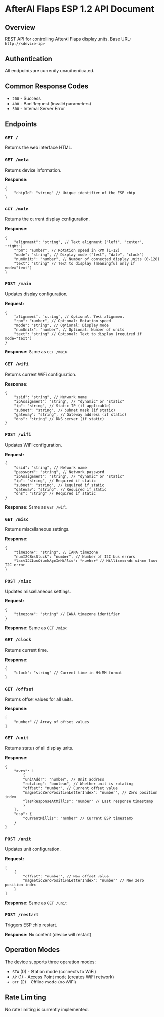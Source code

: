 # AfterAI Flaps ESP 1.2 API Document

## Overview

REST API for controlling AfterAI Flaps display units. Base URL:
`http://<device-ip>`

## Authentication

All endpoints are currently unauthenticated.

## Common Response Codes

- `200` - Success
- `400` - Bad Request (invalid parameters)
- `500` - Internal Server Error

## Endpoints

### `GET /`

Returns the web interface HTML.

### `GET /meta`

Returns device information.

**Response:**

```
{
	"chipId": "string" // Unique identifier of the ESP chip
}
```

### `GET /main`

Returns the current display configuration.

**Response:**

```
{
	"alignment": "string", // Text alignment ("left", "center", "right")
	"rpm": "number", // Rotation speed in RPM (1-12)
	"mode": "string", // Display mode ("text", "date", "clock")
	"numUnits": "number", // Number of connected display units (0-128)
	"text": "string" // Text to display (meaningful only if mode="text")
}
```

### `POST /main`

Updates display configuration.

**Request:**

```
{
	"alignment": "string", // Optional: Text alignment
	"rpm": "number", // Optional: Rotation speed
	"mode": "string", // Optional: Display mode
	"numUnits": "number", // Optional: Number of units
	"text": "string" // Optional: Text to display (required if mode="text")
}
```

**Response:** Same as `GET /main`

### `GET /wifi`

Returns current WiFi configuration.

**Response:**

```
{
	"ssid": "string", // Network name
	"ipAssignment": "string", // "dynamic" or "static"
	"ip": "string", // Static IP (if applicable)
	"subnet": "string", // Subnet mask (if static)
	"gateway": "string", // Gateway address (if static)
	"dns": "string" // DNS server (if static)
}
```

### `POST /wifi`

Updates WiFi configuration.

**Request:**

```
{
	"ssid": "string", // Network name
	"password": "string", // Network password
	"ipAssignment": "string", // "dynamic" or "static"
	"ip": "string", // Required if static
	"subnet": "string", // Required if static
	"gateway": "string", // Required if static
	"dns": "string" // Required if static
}
```

**Response:** Same as `GET /wifi`

### `GET /misc`

Returns miscellaneous settings.

**Response:**

```
{
	"timezone": "string", // IANA timezone
	"numI2CBusStuck": "number", // Number of I2C bus errors
	"lastI2CBusStuckAgoInMillis": "number" // Milliseconds since last I2C error
}
```

### `POST /misc`

Updates miscellaneous settings.

**Request:**

```
{
	"timezone": "string" // IANA timezone identifier
}
```

**Response:** Same as `GET /misc`

### `GET /clock`

Returns current time.

**Response:**

```
{
	"clock": "string" // Current time in HH:MM format
}
```

### `GET /offset`

Returns offset values for all units.

**Response:**

```
[
	"number" // Array of offset values
]
```

### `GET /unit`

Returns status of all display units.

**Response:**

```
{
	"avrs": [
		{
		"unitAddr": "number", // Unit address
		"rotating": "boolean", // Whether unit is rotating
		"offset": "number", // Current offset value
		"magneticZeroPositionLetterIndex": "number", // Zero position index
		"lastResponseAtMillis": "number" // Last response timestamp
		}
	],
	"esp": {
		"currentMillis": "number" // Current ESP timestamp
	}
}
```

### `POST /unit`

Updates unit configuration.

**Request:**

```
[
	{
		"offset": "number", // New offset value
		"magneticZeroPositionLetterIndex": "number" // New zero position index
	}
]
```

**Response:** Same as `GET /unit`

### `POST /restart`

Triggers ESP chip restart.

**Response:** No content (device will restart)

## Operation Modes

The device supports three operation modes:

- `STA` (0) - Station mode (connects to WiFi)
- `AP` (1) - Access Point mode (creates WiFi network)
- `OFF` (2) - Offline mode (no WiFi)

## Rate Limiting

No rate limiting is currently implemented.
